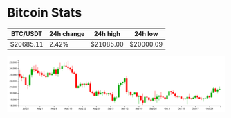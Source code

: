 # Bitcoin Stats

BTC/USDT|24h change|24h high|24h low|
|---|---|---|---|
|$20685.11|2.42%|$21085.00|$20000.09|

<img src="./chart.svg">
